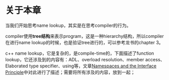 # 关于本章

当我们开始思考name lookup，其实是在思考compiler的行为。



compiler使用**tree结构**来表示program，这是一种hierarchy结构，所以compiler在进行name lookup的时候，也是验证tree进行的，可以参考龙书的chapter 3。



c++ name lookup，它是复杂的，是compile-time的，下面描述了function lookup，它还涉及到的内容有：ADL、overload resolution、member access、Elaborated type specifier、using等，文章[Namespaces and the Interface Principle](http://www.gotw.ca/publications/mill08.htm)中对此进行了描述；需要将所有涉及的内容，放到一起；